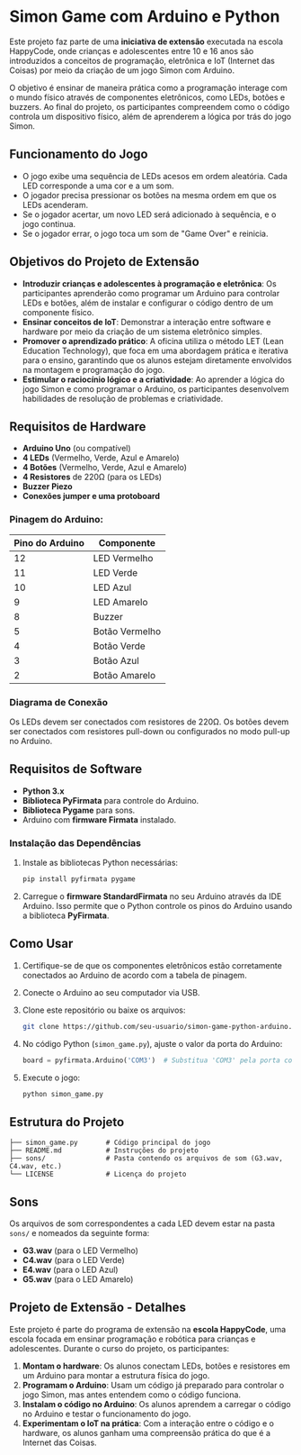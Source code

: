 # Simon Game com Arduino e Python

Este projeto faz parte de uma **iniciativa de extensão** executada na escola HappyCode, onde crianças e adolescentes entre 10 e 16 anos são introduzidos a conceitos de programação, eletrônica e IoT (Internet das Coisas) por meio da criação de um jogo Simon com Arduino.

O objetivo é ensinar de maneira prática como a programação interage com o mundo físico através de componentes eletrônicos, como LEDs, botões e buzzers. Ao final do projeto, os participantes compreendem como o código controla um dispositivo físico, além de aprenderem a lógica por trás do jogo Simon.

## Funcionamento do Jogo

- O jogo exibe uma sequência de LEDs acesos em ordem aleatória. Cada LED corresponde a uma cor e a um som.
- O jogador precisa pressionar os botões na mesma ordem em que os LEDs acenderam.
- Se o jogador acertar, um novo LED será adicionado à sequência, e o jogo continua.
- Se o jogador errar, o jogo toca um som de "Game Over" e reinicia.

## Objetivos do Projeto de Extensão

- **Introduzir crianças e adolescentes à programação e eletrônica**: Os participantes aprenderão como programar um Arduino para controlar LEDs e botões, além de instalar e configurar o código dentro de um componente físico.
- **Ensinar conceitos de IoT**: Demonstrar a interação entre software e hardware por meio da criação de um sistema eletrônico simples.
- **Promover o aprendizado prático**: A oficina utiliza o método LET (Lean Education Technology), que foca em uma abordagem prática e iterativa para o ensino, garantindo que os alunos estejam diretamente envolvidos na montagem e programação do jogo.
- **Estimular o raciocínio lógico e a criatividade**: Ao aprender a lógica do jogo Simon e como programar o Arduino, os participantes desenvolvem habilidades de resolução de problemas e criatividade.

## Requisitos de Hardware

- **Arduino Uno** (ou compatível)
- **4 LEDs** (Vermelho, Verde, Azul e Amarelo)
- **4 Botões** (Vermelho, Verde, Azul e Amarelo)
- **4 Resistores** de 220Ω (para os LEDs)
- **Buzzer Piezo**
- **Conexões jumper e uma protoboard**

### Pinagem do Arduino:

| Pino do Arduino | Componente     |
|-----------------|----------------|
| 12              | LED Vermelho   |
| 11              | LED Verde      |
| 10              | LED Azul       |
| 9               | LED Amarelo    |
| 8               | Buzzer         |
| 5               | Botão Vermelho |
| 4               | Botão Verde    |
| 3               | Botão Azul     |
| 2               | Botão Amarelo  |

### Diagrama de Conexão

Os LEDs devem ser conectados com resistores de 220Ω. Os botões devem ser conectados com resistores pull-down ou configurados no modo pull-up no Arduino.

## Requisitos de Software

- **Python 3.x**
- **Biblioteca PyFirmata** para controle do Arduino.
- **Biblioteca Pygame** para sons.
- Arduino com **firmware Firmata** instalado.

### Instalação das Dependências

1. Instale as bibliotecas Python necessárias:
   ```bash
   pip install pyfirmata pygame
   ```

2. Carregue o **firmware StandardFirmata** no seu Arduino através da IDE Arduino. Isso permite que o Python controle os pinos do Arduino usando a biblioteca **PyFirmata**.

## Como Usar

1. Certifique-se de que os componentes eletrônicos estão corretamente conectados ao Arduino de acordo com a tabela de pinagem.
2. Conecte o Arduino ao seu computador via USB.
3. Clone este repositório ou baixe os arquivos:
   ```bash
   git clone https://github.com/seu-usuario/simon-game-python-arduino.git
   ```

4. No código Python (`simon_game.py`), ajuste o valor da porta do Arduino:
   ```python
   board = pyfirmata.Arduino('COM3')  # Substitua 'COM3' pela porta correta no seu sistema
   ```

5. Execute o jogo:
   ```bash
   python simon_game.py
   ```

## Estrutura do Projeto

```
├── simon_game.py       # Código principal do jogo
├── README.md           # Instruções do projeto
├── sons/               # Pasta contendo os arquivos de som (G3.wav, C4.wav, etc.)
└── LICENSE             # Licença do projeto
```

## Sons

Os arquivos de som correspondentes a cada LED devem estar na pasta `sons/` e nomeados da seguinte forma:
- **G3.wav** (para o LED Vermelho)
- **C4.wav** (para o LED Verde)
- **E4.wav** (para o LED Azul)
- **G5.wav** (para o LED Amarelo)

## Projeto de Extensão - Detalhes

Este projeto é parte do programa de extensão na **escola HappyCode**, uma escola focada em ensinar programação e robótica para crianças e adolescentes. Durante o curso do projeto, os participantes:

1. **Montam o hardware**: Os alunos conectam LEDs, botões e resistores em um Arduino para montar a estrutura física do jogo.
2. **Programam o Arduino**: Usam um código já preparado para controlar o jogo Simon, mas antes entendem como o código funciona.
3. **Instalam o código no Arduino**: Os alunos aprendem a carregar o código no Arduino e testar o funcionamento do jogo.
4. **Experimentam o IoT na prática**: Com a interação entre o código e o hardware, os alunos ganham uma compreensão prática do que é a Internet das Coisas.